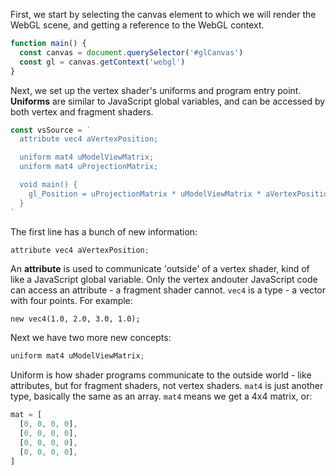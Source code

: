 First, we start by selecting the canvas element to which we will render the WebGL scene, and getting a reference to the WebGL context.

```js
function main() {
  const canvas = document.querySelector('#glCanvas')  
  const gl = canvas.getContext('webgl')
}
```

Next, we set up the vertex shader's uniforms and program entry point. __Uniforms__ are similar to JavaScript global variables, and can be accessed by both vertex and fragment shaders.

```js
const vsSource = `
  attribute vec4 aVertexPosition;

  uniform mat4 uModelViewMatrix;
  uniform mat4 uProjectionMatrix;

  void main() {
    gl_Position = uProjectionMatrix * uModelViewMatrix * aVertexPosition;
  }
`
```

The first line has a bunch of new information:

```js
attribute vec4 aVertexPosition;
```

An __attribute__ is used to communicate 'outside' of a vertex shader, kind of like a JavaScript global variable. Only the vertex andouter JavaScript code can access an attribute - a fragment shader cannot. `vec4` is a type - a vector with four points. For example:

```gl
new vec4(1.0, 2.0, 3.0, 1.0);
```

Next we have two more new concepts:

```js
uniform mat4 uModelViewMatrix;
```

Uniform is how shader programs communicate to the outside world - like attributes, but for fragment shaders, not vertex shaders. `mat4` is just another type, basically the same as an array. `mat4` means we get a 4x4 matrix, or:

```js
mat = [
  [0, 0, 0, 0],
  [0, 0, 0, 0],
  [0, 0, 0, 0],
  [0, 0, 0, 0],
]
```
